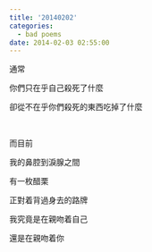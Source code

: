 ```yaml
---
title: '20140202'
categories:
  - bad poems
date: 2014-02-03 02:55:00
---
```


通常

你們只在乎自己殺死了什麼

卻從不在乎你們殺死的東西吃掉了什麼

<br />

而目前

我的鼻腔到淚腺之間

有一枚醋栗

正對着背過身去的路牌

我究竟是在親吻着自己

還是在親吻着你
